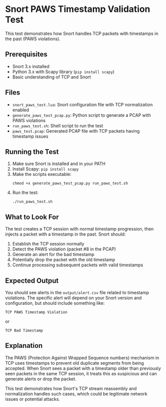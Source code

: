 # Snort PAWS Timestamp Validation Test

This test demonstrates how Snort handles TCP packets with timestamps in the past (PAWS violations).

## Prerequisites

- Snort 3.x installed
- Python 3.x with Scapy library (`pip install scapy`)
- Basic understanding of TCP and Snort

## Files

- `snort_paws_test.lua`: Snort configuration file with TCP normalization enabled
- `generate_paws_test_pcap.py`: Python script to generate a PCAP with PAWS violations
- `run_paws_test.sh`: Shell script to run the test
- `paws_test.pcap`: Generated PCAP file with TCP packets having timestamp issues

## Running the Test

1. Make sure Snort is installed and in your PATH
2. Install Scapy: `pip install scapy`
3. Make the scripts executable:
   ```
   chmod +x generate_paws_test_pcap.py run_paws_test.sh
   ```
4. Run the test:
   ```
   ./run_paws_test.sh
   ```

## What to Look For

The test creates a TCP session with normal timestamp progression, then injects a packet with a timestamp in the past. Snort should:

1. Establish the TCP session normally
2. Detect the PAWS violation (packet #8 in the PCAP)
3. Generate an alert for the bad timestamp
4. Potentially drop the packet with the old timestamp
5. Continue processing subsequent packets with valid timestamps

## Expected Output

You should see alerts in the `output/alert.csv` file related to timestamp violations. The specific alert will depend on your Snort version and configuration, but should include something like:

```
TCP PAWS Timestamp Violation
```

or

```
TCP Bad Timestamp
```

## Explanation

The PAWS (Protection Against Wrapped Sequence numbers) mechanism in TCP uses timestamps to prevent old duplicate segments from being accepted. When Snort sees a packet with a timestamp older than previously seen packets in the same TCP session, it treats this as suspicious and can generate alerts or drop the packet.

This test demonstrates how Snort's TCP stream reassembly and normalization handles such cases, which could be legitimate network issues or potential attacks.